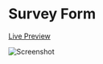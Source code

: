 # Survey Form

[Live Preview](https://codepen.io/VictorFranco/full/QWmaMWo)

![Screenshot](https://i.imgur.com/URY4LBN.png)
